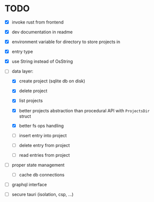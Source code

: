 # TODO

* [x] invoke rust from frontend

* [x] dev documentation in readme

* [x] environment variable for directory to store projects in

* [x] entry type

* [x] use String instead of OsString

* [ ] data layer: 

  - [x] create project (sqlite db on disk)

  - [x] delete project  

  - [x] list projects  

  - [x] better projects abstraction than procedural API with 
    `ProjectsDir` struct

  - [x] better fs ops handling

  - [ ] insert entry into project

  - [ ] delete entry from project

  - [ ] read entries from project

* [ ] proper state management

  - [ ] cache db connections

* [ ] graphql interface

* [ ] secure tauri (isolation, csp, ...)
